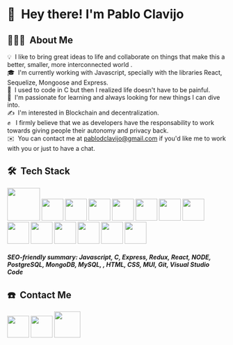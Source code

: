  # 👋 &nbsp;Hey there! I'm Pablo Clavijo

## 👨🏻‍💻 &nbsp;About Me

💡 &nbsp;I like to bring great ideas to life and collaborate on things that make this a better, smaller, more interconnected world .\
🎓 &nbsp;I'm currently working with Javascript, specially with the libraries React, Sequelize, Mongoose and Express.\
🤖 &nbsp;I used to code in C but then I realized life doesn't have to be painful.\
🌱 &nbsp;I'm passionate for learning and always looking for new things I can dive into.\
✍️ &nbsp;I'm interested in Blockchain and decentralization.\
✊ &nbsp; I firmly believe that we as developers have the responsability to work towards giving people their autonomy and privacy back.\
✉️ &nbsp;You can contact me at pablodclavijo@gmail.com if you'd like me to work with you or just to have a chat.


## 🛠 &nbsp;Tech Stack

<p align="left">
<img src="https://upload.wikimedia.org/wikipedia/commons/6/6a/JavaScript-logo.png" width='75px'/>
<img src="https://upload.wikimedia.org/wikipedia/commons/1/19/C_Logo.png" width='50px'/>
<img src="https://encrypted-tbn0.gstatic.com/images?q=tbn:ANd9GcShK4N4T8MBgoMzKT-iDWM1jA3RlhexlO0KncjzzcY&s" width='50px'/>
<img src="https://upload.wikimedia.org/wikipedia/commons/4/49/Redux.png" width='50px'/>
<img src="https://upload.wikimedia.org/wikipedia/commons/thumb/4/47/React.svg/1200px-React.svg.png" width='50px'/>
<img src="https://ih1.redbubble.net/image.1637717834.1604/pp,840x830-pad,1000x1000,f8f8f8.u1.jpg" width='50px'/>
<img src="https://upload.wikimedia.org/wikipedia/commons/thumb/2/29/Postgresql_elephant.svg/993px-Postgresql_elephant.svg.png" width='50px'/>
<img src="https://www.svgrepo.com/show/331488/mongodb.svg" width='50px'/>
<img src="https://w7.pngwing.com/pngs/732/675/png-transparent-mysql-database-dump-computer-icons-others-miscellaneous-blue-text-thumbnail.png" width='50px'/>
<img src="https://cdn-icons-png.flaticon.com/512/888/888859.png" width='50px'/>
<img src="https://cdn-icons-png.flaticon.com/512/732/732190.png" width='50px'/>
<img src="https://mui.com/static/logo.png" width='50px'/>
<img src="https://git-scm.com/images/logos/downloads/Git-Icon-1788C.png" width='50px'/>
<img src="https://cdn.icon-icons.com/icons2/2107/PNG/512/file_type_vscode_icon_130084.png" width='50px'/>

 ##### SEO-friendly summary: Javascript, C, Express, Redux, React, NODE, PostgreSQL, MongoDB, MySQL, , HTML, CSS, MUI, Git, Visual Studio Code
  
</p>

## ☎️ &nbsp;Contact Me

<p align='center'>

<a href="https://linkedin.com/in/pablo-david-clavijo-7653a610a"><img src="https://cdn-icons-png.flaticon.com/512/174/174857.png" width='50px'/></a>
<a href="mailto:pablodclavijo@gmail.com"><img src="https://seeklogo.com/images/M/mail-envelope-symbol-logo-4AB011B4E0-seeklogo.com.png" width='50px'/></a>
<a href="https://twitter.com/pablodclavijo"><img src="https://assets.stickpng.com/thumbs/580b57fcd9996e24bc43c53e.png" width='60px'/></a>
</p>
